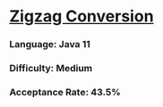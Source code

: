 # [Zigzag Conversion](https://leetcode.com/problems/zigzag-conversion/)

### Language: Java 11

### Difficulty: Medium

### Acceptance Rate: 43.5%
